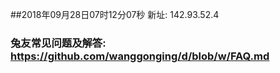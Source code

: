 ##2018年09月28日07时12分07秒 新址: 142.93.52.4
### 兔友常见问题及解答: https://github.com/wanggonging/d/blob/w/FAQ.md
